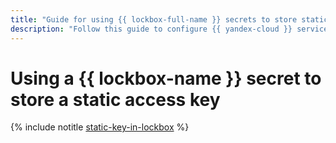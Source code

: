 ```yaml
---
title: "Guide for using {{ lockbox-full-name }} secrets to store static access keys"
description: "Follow this guide to configure {{ yandex-cloud }} services with an AWS-compatible API to use static access keys of service accounts stored in {{ lockbox-full-name }} secrets."
---
```


# Using a {{ lockbox-name }} secret to store a static access key

{% include notitle [static-key-in-lockbox](../../_tutorials/security/static-key-in-lockbox.md) %}